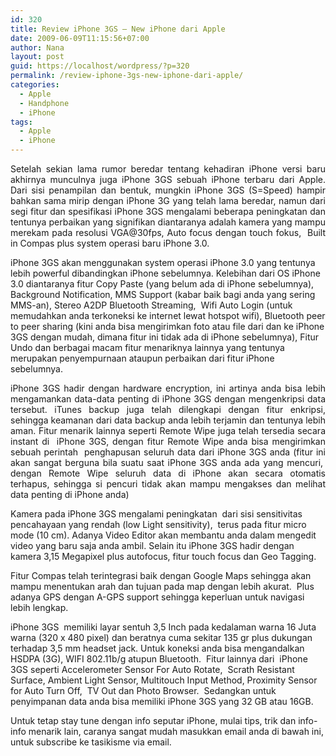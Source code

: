```yaml
---
id: 320
title: Review iPhone 3GS – New iPhone dari Apple
date: 2009-06-09T11:15:56+07:00
author: Nana
layout: post
guid: https://localhost/wordpress/?p=320
permalink: /review-iphone-3gs-new-iphone-dari-apple/
categories:
  - Apple
  - Handphone
  - iPhone
tags:
  - Apple
  - iPhone
---
```

<p style="text-align: justify;">
  Setelah sekian lama rumor beredar tentang kehadiran iPhone versi baru akhirnya munculnya juga iPhone 3GS sebuah iPhone terbaru dari Apple. Dari sisi penampilan dan bentuk, mungkin iPhone 3GS (S=Speed) hampir bahkan sama mirip dengan iPhone 3G yang telah lama beredar, namun dari segi fitur dan spesifikasi iPhone 3GS mengalami beberapa peningkatan dan tentunya perbaikan yang signifikan diantaranya adalah kamera yang mampu merekam pada resolusi VGA@30fps, Auto focus dengan touch fokus,  Built in Compas plus system operasi baru iPhone 3.0.
</p>

iPhone 3GS akan menggunakan system operasi iPhone 3.0 yang tentunya lebih powerful dibandingkan iPhone sebelumnya. Kelebihan dari OS iPhone 3.0 diantaranya fitur Copy Paste (yang belum ada di iPhone sebelumnya), Background Notification, MMS Support (kabar baik bagi anda yang sering MMS-an), Stereo A2DP Bluetooth Streaming,  Wifi Auto Login (untuk memudahkan anda terkoneksi ke internet lewat hotspot wifi), Bluetooth peer to peer sharing (kini anda bisa mengirimkan foto atau file dari dan ke iPhone 3GS dengan mudah, dimana fitur ini tidak ada di iPhone sebelumnya), Fitur Undo dan berbagai macam fitur menariknya lainnya yang tentunya merupakan penyempurnaan ataupun perbaikan dari fitur iPhone sebelumnya.

<p style="text-align: justify;">
  iPhone 3GS hadir dengan hardware encryption, ini artinya anda bisa lebih mengamankan data-data penting di iPhone 3GS dengan mengenkripsi data tersebut. iTunes backup juga telah dilengkapi dengan fitur enkripsi, sehingga keamanan dari data backup anda lebih terjamin dan tentunya lebih aman. Fitur menarik lainnya seperti Remote Wipe juga telah tersedia secara instant di  iPhone 3GS, dengan fitur Remote Wipe anda bisa mengirimkan sebuah perintah  penghapusan seluruh data dari iPhone 3GS anda (fitur ini akan sangat berguna bila suatu saat iPhone 3GS anda ada yang mencuri,  dengan Remote Wipe seluruh data di iPhone akan secara otomatis terhapus, sehingga si pencuri tidak akan mampu mengakses dan melihat data penting di iPhone anda)
</p>

Kamera pada iPhone 3GS mengalami peningkatan  dari sisi sensitivitas pencahayaan yang rendah (low Light sensitivity),  terus pada fitur micro mode (10 cm). Adanya Video Editor akan membantu anda dalam mengedit  video yang baru saja anda ambil. Selain itu iPhone 3GS hadir dengan kamera 3,15 Megapixel plus autofocus, fitur touch focus dan Geo Tagging.

Fitur Compas telah terintegrasi baik dengan Google Maps sehingga akan mampu menentukan arah dan tujuan pada map dengan lebih akurat.  Plus adanya GPS dengan A-GPS support sehingga keperluan untuk navigasi lebih lengkap.

iPhone 3GS  memiliki layar sentuh 3,5 Inch pada kedalaman warna 16 Juta warna (320 x 480 pixel) dan beratnya cuma sekitar 135 gr plus dukungan terhadap 3,5 mm headset jack. Untuk koneksi anda bisa mengandalkan HSDPA (3G), WIFI 802.11b/g atupun Bluetooth.  Fitur lainnya dari  iPhone 3GS seperti Accelerometer Sensor For Auto Rotate,  Scrath Resistant Surface, Ambient Light Sensor, Multitouch Input Method, Proximity Sensor for Auto Turn Off,  TV Out dan Photo Browser.  Sedangkan untuk penyimpanan data anda bisa memiliki iPhone 3GS yang 32 GB atau 16GB.

Untuk tetap stay tune dengan info seputar iPhone, mulai tips, trik dan info-info menarik lain, caranya sangat mudah masukkan email anda di bawah ini, untuk subscribe ke tasikisme via email.